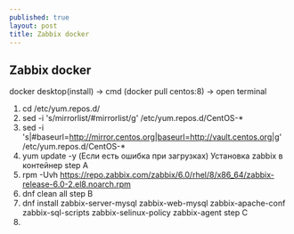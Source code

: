 ```yaml
---
published: true
layout: post
title: Zabbix docker
---
```

## Zabbix docker

docker desktop(install) -> cmd (docker pull centos:8) -> open terminal 
1. cd /etc/yum.repos.d/
2. sed -i 's/mirrorlist/#mirrorlist/g' /etc/yum.repos.d/CentOS-*
3. sed -i 's|#baseurl=http://mirror.centos.org|baseurl=http://vault.centos.org|g' /etc/yum.repos.d/CentOS-*
4. yum update -y
(Если есть ошибка при загрузках)
Установка zabbix в контейнер
step A
1. rpm -Uvh https://repo.zabbix.com/zabbix/6.0/rhel/8/x86_64/zabbix-release-6.0-2.el8.noarch.rpm
2. dnf clean all
step B 
1. dnf install zabbix-server-mysql zabbix-web-mysql zabbix-apache-conf zabbix-sql-scripts zabbix-selinux-policy zabbix-agent 
step C
1.  

